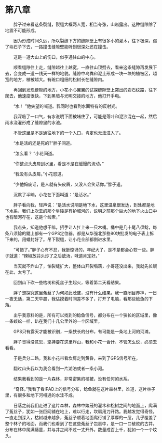 # 第八章


　　胖子过来看这条裂缝，裂缝大概两人宽，相当夸张，山岩露出。这种缝隙除了地震不可能形成。

　　因为形成时间久远，所以裂缝下方的缝隙壁上有很多小的灌木，往下极深，踢了块石子下去，一路撞击缝隙壁能听到很深处还在撞击。

　　这是一道大山上的伤口，似乎通往山的中心。

　　顺看缝隙往上走，缝隙越往上越宽，一直往山顶劈去，看来这条缝隙再发展下去，会变成一道一线天一样的地貌。缝隙中鸟粪和泥土形成—块一块的植被区，越宽的地方，植被越大。有碗口粗细的松树长在缝隙内。

　　再回到发现缝隙的地方，小花小心翼翼的试探缝隙壁上突出的岩石纹路，往下爬去，他速度很快，下到黑暗与光明交接的地方，他打开手电。

　　“水！ ”他失望的喊道。我同时也看到水面特有的反射光。

　　我深吸了一口气，有水说明下面被堵住了，可能是落叶和泥沙混在一起，然后雨水浇灌形成了缝隙里的水池。

　　不管这里是不是通往地下的一个入口，肯定也无法进入了。

　　“水是活的还是死的?”胖子间道。

　　“怎么看？ ”小花间道。

　　“你整点头皮屑到水里，看是不是在缓慢的流动。”

　　“我没有头皮屑。”小花怒道。

　　“少他妈废话，是人就有头皮屑，又没人会笑话你。”胖子道。

　　沉默了半晌，小花在下面叫道：“是活水。”

　　胖子看向我，轻声说：“是活水说明是地下水，这里温泉很发达，到处都是地下水系，我们上次去的那个皇陵是有护城河的，说明之前那个巨大的地下火山口中也有暗河存在，这是个线索。”

　　我点头，知道他想干嘛，招手让人扛上来一只木桶。桶中是几十尾八须鲶，每条八须鲶的鳃上部有一个GPS定位器。都是从华强北那些80块批发的电子表上拆下来的，用蜡封好了。吊下裂缝，让小花全部都倒进水里。

　　“可惜了。”胖子心有不忍，我挺惊讶的，年纪大了，是不是都会心软一些。胖子就道：“辣椒放蒜头炒了之后放汤，味道肯定好。”

　　当天就不炸山了，怕裂缝扩大，整体山开裂塌落，小哥还没出来，我就先长眠在此，太亏了。

　　回到山下砍一些枯树和菟丝子生起火，等着第二天看结果。

　　胖子想探究这里菟丝子为何如此茂盛，没有什么结果。我一直闭目养神，一日一夜无话，第二天早晨，我估摸着时间差不多了，打开了电脑，看那些鲶鱼的下落。

　　出乎我意料的是，所有可以找到的鲶鱼信号，都分布在一个狭长的区域里，像一条蜈蚣一样，趴在我们十几公里外的一个区域里。

　　GPS只有露天才能被识别，一条狭长的分布，有可能是一条地上河的河滩。

　　胖子觉得没意思，坚持要在这里炸山，我和小花一合计，不管怎么说，必须去看看。

　　于是兵分二路，我和小花带看坎肩走到黄昏，来到了GPS信号所在，

　　翻过山头我以为我会看到一片湖泊或者一条小河。

　　结果我看到的是一片森林，非常密集的植被，没有任何的水系。

　　“奇怪。”我看了看IPAD上的信号分布，鲶鱼就在这片森林里，难道，这片林子里，有很多和地下河相通的水洼不成。

　　日落之前我们走进了这片森林，森林中繁茂的灌木和松树之间的地面上，爬满了菟丝子，犹如一张巨网铺在地上，难以行走，坎肩用刀开路。我越发觉得奇怪，一直走到深入，枯树越来越多，菟丝子顺着地面爬行铺了厚厚的一层，几乎覆盖了整个林子的地面，而我们也看到了在这些菟丝子包裹中，是一口一口破败的古井，分布在林中爬满藤蔓，井与井之间不过一丈开外，数量成百上千，犹如一个一个坟头。


